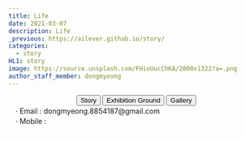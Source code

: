 ```yaml
---
title: Life
date: 2021-03-07
description: Life
_previous: https://ailever.github.io/story/
categories:
  - story
HL1: story
image: https://source.unsplash.com/FHioUucChKA/2000x1322?a=.png
author_staff_member: dongmyeong
---
```



<!-- Top Block -->
<div align="center" class="top_btn_box">
  <button class="top_btn" type="button" onclick="location.href='https://ailever.github.io/story/'">Story</button>
  <button class="top_btn" type="button" onclick="location.href='https://ailever.github.io/story/2020/05/30/Exhibition-Ground/'">Exhibition Ground</button>
  <button class="top_btn" type="button" onclick="location.href='https://ailever.github.io/gallery/'">Gallery</button>
</div>
<div class="sb_info">
　· Email : dongmyeong.8854187@gmail.com <br>
　· Mobile :  <br>
</div>
<!-- Top Block -->


<!-- Content Block -->
<div class="f_kb_s">
<!--　I think our life may have two aspects, blissful and struggling. Everyone dream individuals blissful life, but feasibility of this maybe, maybe not. It can be rather understood by considering somebody say fortune in life is important, maybe it's more significant than that.<br><br> -->
</div>
<!-- Content Block -->

<!-- Bottom Block -->
<div align="center" class="bottom_btn_box">
  <span class="bottom_btn"><a href="https://github.com/ailever/ailever.github.io/blob/master/_posts/story/2021-02-26-kr-000000.md" target="_blank" style="color:white">Story Edit</a></span>
  <span class="bottom_btn"><a href="https://github.com/ailever/ailever.github.io/blob/master/story/index.html" target="_blank" style="color:white">Gate Edit</a></span>
  <span class="bottom_btn"><a href="https://github.com/ailever/ailever.github.io/blob/master/_posts/story/2020-05-30-Exhibition-Ground.md" target="_blank" style="color:white">Ground Edit</a></span>  
</div>
<!-- Bottom Block -->


<!-- Notice
# Mathematical Expression
- outline : $  $
- inline  : $$  $$

# Default Div Tag
- align : left, right, center
- font-size : xx-small, x-small, small, medium, large, x-large, xx-large
- font-weight : normal, bold
- color : red, orange, yellow, green, cyan, blue, purple, pink, white, gray, brown
- background-color : red, orange, yellow, green, cyan, blue, purple, pink, white, gray, brown

# Html Ref
- color code : https://htmlcolorcodes.com/
- tags : https://www.w3schools.com/tags/default.asp
- attributes : https://www.w3schools.com/tags/ref_attributes.asp

# Korean Fonts
.f_nps_c{font-family: 'Nanum Pen Script', cursive;}
.f_jg_ss{font-family: 'Jeju Gothic', sans-serif;}
.f_jm_s{font-family: 'Jeju Myeongjo', serif;}
.f_kb_s{font-family: 'KoPub Batang', serif;}
.f_nbs_c{font-family: 'Nanum Brush Script', cursive;}
.f_nsk_ss{font-family: 'Noto Sans KR', sans-serif;}
.f_h_ss{font-family: 'Hanna', sans-serif;}
.f_ng_ss{font-family: 'Nanum Gothic', sans-serif;}
.f_nm_s{font-family: 'Nanum Myeongjo', serif;}
.f_jh_c{font-family: 'Jeju Hallasan', cursive;}
.f_ngc_m{font-family: 'Nanum Gothic Coding', monospace;}
Notice -->
